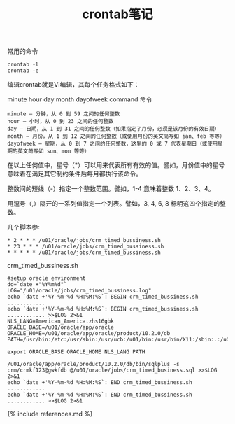 ﻿---
layout: post
title: crontab笔记
category: dev
---

常用的命令

    crontab -l
    crontab -e
编辑crontab就是VI编辑，其每个任务格式如下：


minute hour day month dayofweek command  命令
 
    minute — 分钟，从 0 到 59 之间的任何整数
    hour — 小时，从 0 到 23 之间的任何整数
    day — 日期，从 1 到 31 之间的任何整数（如果指定了月份，必须是该月份的有效日期）
    month — 月份，从 1 到 12 之间的任何整数（或使用月份的英文简写如 jan、feb 等等）
    dayofweek — 星期，从 0 到 7 之间的任何整数，这里的 0 或 7 代表星期日（或使用星期的英文简写如 sun、mon 等等）
     
 
在以上任何值中，星号（*）可以用来代表所有有效的值。譬如，月份值中的星号意味着在满足其它制约条件后每月都执行该命令。

整数间的短线（-）指定一个整数范围。譬如，1-4 意味着整数 1、2、3、4。

用逗号（,）隔开的一系列值指定一个列表。譬如，3, 4, 6, 8 标明这四个指定的整数。
 
 
 
几个脚本参:
 
    * 2 * * * /u01/oracle/jobs/crm_timed_bussiness.sh
    * 23 * * * /u01/oracle/jobs/crm_timed_bussiness.sh
    * * * * * /u01/oracle/jobs/crm_timed_bussiness.sh
 
crm_timed_bussiness.sh
 
    #setup oracle environment
    dd=`date +"%Y%m%d"`
    LOG="/u01/oracle/jobs/crm_timed_bussiness.log"
    echo `date +'%Y-%m-%d %H:%M:%S`: BEGIN crm_timed_bussiness.sh ............
    echo `date +'%Y-%m-%d %H:%M:%S`: BEGIN crm_timed_bussiness.sh ............ >>$LOG 2>&1
    NLS_LANG=American_America.zhs16gbk
    ORACLE_BASE=/u01/oracle/app/oracle
    ORACLE_HOME=/u01/oracle/app/oracle/product/10.2.0/db
    PATH=/usr/bin:/etc:/usr/sbin:/usr/ucb:/u01/bin:/usr/bin/X11:/sbin:.:/u01/oracle/app/oracle/product/10.2.0/db/bin:/u01/oracle/app/oracle/product/10.2.0/db/OPatch
     
    export ORACLE_BASE ORACLE_HOME NLS_LANG PATH 
     
    /u01/oracle/app/oracle/product/10.2.0/db/bin/sqlplus -s crm/crmkf123@gwkfdb @/u01/oracle/jobs/crm_timed_business.sql >>$LOG 2>&1
    echo `date +'%Y-%m-%d %H:%M:%S`: END crm_timed_bussiness.sh ............
    echo `date +'%Y-%m-%d %H:%M:%S`: END crm_timed_bussiness.sh ............ >>$LOG 2>&1
     

 

{% include references.md %}
